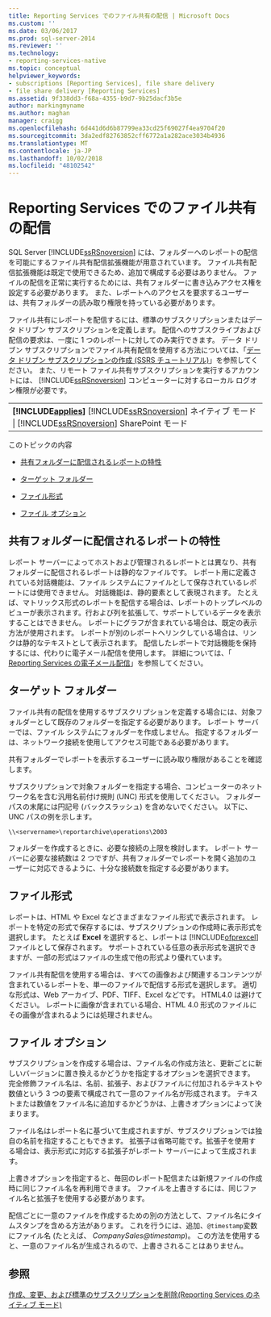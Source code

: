 ```yaml
---
title: Reporting Services でのファイル共有の配信 | Microsoft Docs
ms.custom: ''
ms.date: 03/06/2017
ms.prod: sql-server-2014
ms.reviewer: ''
ms.technology:
- reporting-services-native
ms.topic: conceptual
helpviewer_keywords:
- subscriptions [Reporting Services], file share delivery
- file share delivery [Reporting Services]
ms.assetid: 9f338dd3-f68a-4355-b9d7-9b25dacf3b5e
author: markingmyname
ms.author: maghan
manager: craigg
ms.openlocfilehash: 6d441d6d6b87799ea33cd25f69027f4ea9704f20
ms.sourcegitcommit: 3da2edf82763852cff6772a1a282ace3034b4936
ms.translationtype: MT
ms.contentlocale: ja-JP
ms.lasthandoff: 10/02/2018
ms.locfileid: "48102542"
---
```

# <a name="file-share-delivery-in-reporting-services"></a>Reporting Services でのファイル共有の配信
  SQL Server [!INCLUDE[ssRSnoversion](../../includes/ssrsnoversion-md.md)] には、フォルダーへのレポートの配信を可能にするファイル共有配信拡張機能が用意されています。 ファイル共有配信拡張機能は既定で使用できるため、追加で構成する必要はありません。 ファイルの配信を正常に実行するためには、共有フォルダーに書き込みアクセス権を設定する必要があります。 また、レポートへのアクセスを要求するユーザーは、共有フォルダーの読み取り権限を持っている必要があります。  
  
 ファイル共有にレポートを配信するには、標準のサブスクリプションまたはデータ ドリブン サブスクリプションを定義します。 配信へのサブスクライブおよび配信の要求は、一度に 1 つのレポートに対してのみ実行できます。 データ ドリブン サブスクリプションでファイル共有配信を使用する方法については、「[データ ドリブン サブスクリプションの作成 &#40;SSRS チュートリアル&#41;](../create-a-data-driven-subscription-ssrs-tutorial.md)」を参照してください。 また、リモート ファイル共有サブスクリプションを実行するアカウントには、 [!INCLUDE[ssRSnoversion](../../includes/ssrsnoversion-md.md)] コンピューターに対するローカル ログオン権限が必要です。  
  
||  
|-|  
|**[!INCLUDE[applies](../../includes/applies-md.md)]**  [!INCLUDE[ssRSnoversion](../../includes/ssrsnoversion-md.md)] ネイティブ モード &#124; [!INCLUDE[ssRSnoversion](../../includes/ssrsnoversion-md.md)] SharePoint モード|  
  
 このトピックの内容  
  
-   [共有フォルダーに配信されるレポートの特性](#bkmk_Characteristics)  
  
-   [ターゲット フォルダー](#bkmk_target_folders)  
  
-   [ファイル形式](#bkmk_file_formats)  
  
-   [ファイル オプション](#bkmk_file_options)  
  
##  <a name="bkmk_Characteristics"></a> 共有フォルダーに配信されるレポートの特性  
 レポート サーバーによってホストおよび管理されるレポートとは異なり、共有フォルダーに配信されるレポートは静的なファイルです。 レポート用に定義されている対話機能は、ファイル システムにファイルとして保存されているレポートには使用できません。 対話機能は、静的要素として表現されます。 たとえば、マトリックス形式のレポートを配信する場合は、レポートのトップレベルのビューが表示されます。行および列を拡張して、サポートしているデータを表示することはできません。 レポートにグラフが含まれている場合は、既定の表示方法が使用されます。 レポートが別のレポートへリンクしている場合は、リンクは静的なテキストとして表示されます。 配信したレポートで対話機能を保持するには、代わりに電子メール配信を使用します。 詳細については、「 [Reporting Services の電子メール配信](e-mail-delivery-in-reporting-services.md)」を参照してください。  
  
##  <a name="bkmk_target_folders"></a> ターゲット フォルダー  
 ファイル共有の配信を使用するサブスクリプションを定義する場合には、対象フォルダーとして既存のフォルダーを指定する必要があります。 レポート サーバーでは、ファイル システムにフォルダーを作成しません。 指定するフォルダーは、ネットワーク接続を使用してアクセス可能である必要があります。  
  
 共有フォルダーでレポートを表示するユーザーに読み取り権限があることを確認します。  
  
 サブスクリプションで対象フォルダーを指定する場合、コンピューターのネットワーク名を含む汎用名前付け規則 (UNC) 形式を使用してください。 フォルダー パスの末尾には円記号 (バックスラッシュ) を含めないでください。 以下に、UNC パスの例を示します。  
  
```  
\\<servername>\reportarchive\operations\2003  
```  
  
 フォルダーを作成するときに、必要な接続の上限を検討します。 レポート サーバーに必要な接続数は 2 つですが、共有フォルダーでレポートを開く追加のユーザーに対応できるように、十分な接続数を指定する必要があります。  
  
##  <a name="bkmk_file_formats"></a> ファイル形式  
 レポートは、HTML や Excel などさまざまなファイル形式で表示されます。 レポートを特定の形式で保存するには、サブスクリプションの作成時に表示形式を選択します。 たとえば **Excel** を選択すると、レポートは [!INCLUDE[ofprexcel](../../includes/ofprexcel-md.md)] ファイルとして保存されます。 サポートされている任意の表示形式を選択できますが、一部の形式はファイルの生成で他の形式より優れています。  
  
 ファイル共有配信を使用する場合は、すべての画像および関連するコンテンツが含まれているレポートを、単一のファイルで配信する形式を選択します。 適切な形式は、Web アーカイブ、PDF、TIFF、Excel などです。 HTML4.0 は避けてください。 レポートに画像が含まれている場合、HTML 4.0 形式のファイルにその画像が含まれるようには処理されません。  
  
##  <a name="bkmk_file_options"></a> ファイル オプション  
 サブスクリプションを作成する場合は、ファイル名の作成方法と、更新ごとに新しいバージョンに置き換えるかどうかを指定するオプションを選択できます。 完全修飾ファイル名は、名前、拡張子、およびファイルに付加されるテキストや数値という 3 つの要素で構成されて一意のファイル名が形成されます。 テキストまたは数値をファイル名に追加するかどうかは、上書きオプションによって決まります。  
  
 ファイル名はレポート名に基づいて生成されますが、サブスクリプションでは独自の名前を指定することもできます。 拡張子は省略可能です。拡張子を使用する場合は、表示形式に対応する拡張子がレポート サーバーによって生成されます。  
  
 上書きオプションを指定すると、毎回のレポート配信または新規ファイルの作成時に同じファイル名を再利用できます。 ファイルを上書きするには、同じファイル名と拡張子を使用する必要があります。  
  
 配信ごとに一意のファイルを作成するための別の方法として、ファイル名にタイムスタンプを含める方法があります。 これを行うには、追加、`@timestamp`変数にファイル名 (たとえば、 *CompanySales@timestamp*)。 この方法を使用すると、一意のファイル名が生成されるので、上書きされることはありません。  
  
## <a name="see-also"></a>参照  
 [作成、変更、および標準のサブスクリプションを削除&#40;Reporting Services のネイティブ モード&#41;](create-and-manage-subscriptions-for-native-mode-report-servers.md)  
  
  
